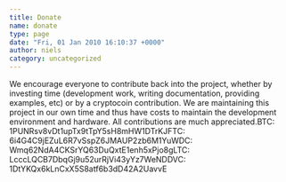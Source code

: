 ```yaml
---
title: Donate
name: donate
type: page
date: "Fri, 01 Jan 2010 16:10:37 +0000"
author: niels
category: uncategorized
---
```

We encourage everyone to contribute back into the project, whether by investing time (development work, writing documentation, providing examples, etc) or by a cryptocoin contribution. We are maintaining this project in our own time and thus have costs to maintain the development environment and hardware. All contributions are much appreciated.BTC: 1PUNRsv8vDt1upTx9tTpY5sH8mHW1DTrKJFTC: 6i4G4C9jEZuL6R7vSspZ6JMAUP2zb6M1YuWDC: Wmq62NdA4CKSrYQ63DuQxtE1enh5xPjo8gLTC: LcccLQCB7DbqGj9u52urRjVi43yYz7WeNDDVC: 1DtYKQx6kLnCxX5S8atf6b3dD42A2UavvE</script><script>CoinWidgetCom.go({wallet_address: "1PUNRsv8vDt1upTx9tTpY5sH8mHW1DTrKJ", currency: "bitcoin", counter: "hide", alignment: "bl", qrcode: true, auto_show: false, lbl_button: "Donate", lbl_address: "Bitcoin Address:", lbl_count: "donations", lbl_amount: "BTC", auto_show: false});</script><script>CoinWidgetCom.go({wallet_address: "LS5Mn31DdVZZZtkMD7PCoVCvsbdEVGpgyZ", currency: "litecoin", counter: "count", alignment: "bl", qrcode: true, auto_show: false, lbl_button: "Donate", lbl_address: "Litecoin Address:", lbl_count: "donations", lbl_amount: "LTC"});